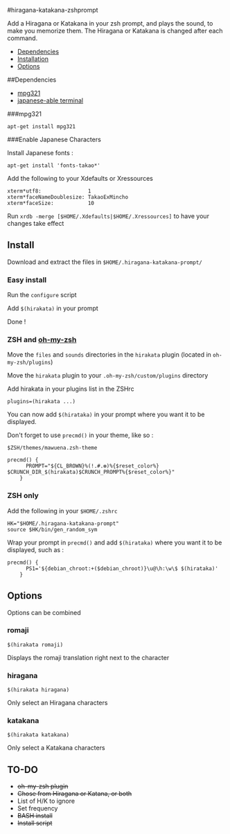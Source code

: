 #hiragana-katakana-zshprompt

Add a Hiragana or Katakana in your zsh prompt, and plays the sound, to make you memorize them.
The Hiragana or Katakana is changed after each command.

* [Dependencies](https://github.com/Mawu3n4/hiragana-katakana-prompt#dependencies)
* [Installation](https://github.com/Mawu3n4/hiragana-katakana-prompt#install)
* [Options](https://github.com/Mawu3n4/hiragana-katakana-prompt#options)

##Dependencies
 * [mpg321](https://github.com/Mawu3n4/hiragana-katakana-prompt#mpg321)
 * [japanese-able terminal](https://github.com/Mawu3n4/hiragana-katakana-prompt#enable-japanese-characters)


###mpg321

`apt-get install mpg321`

###Enable Japanese Characters

Install Japanese fonts :

`apt-get install 'fonts-takao*'`

Add the following to your Xdefaults or Xressources

```
xterm*utf8:               1
xterm*faceNameDoublesize: TakaoExMincho
xterm*faceSize:           10
```

Run `xrdb -merge [$HOME/.Xdefaults|$HOME/.Xressources]` to have your changes take effect

## Install

Download and extract the files in `$HOME/.hiragana-katakana-prompt/`

### Easy install

Run the `configure` script

Add `$(hirakata)` in your prompt

Done !

### ZSH and [oh-my-zsh](https://github.com/robbyrussell/oh-my-zsh)

Move the `files` and `sounds` directories in the `hirakata` plugin (located in `oh-my-zsh/plugins`)

Move the `hirakata` plugin to your `.oh-my-zsh/custom/plugins` directory

Add hirakata in your plugins list in the ZSHrc
```shell
plugins=(hirakata ...)
```

You can now add `$(hirataka)` in your prompt where you want it to be displayed.

Don't forget to use `precmd()` in your theme, like so :

`$ZSH/themes/mawuena.zsh-theme`

```
precmd() {
      PROMPT="${CL_BROWN}%(!.#.❆)%{$reset_color%} $CRUNCH_DIR_$(hirakata)$CRUNCH_PROMPT%{$reset_color%}"
    }
```

### ZSH only

Add the following in your `$HOME/.zshrc`
```
HK="$HOME/.hiragana-katakana-prompt"
source $HK/bin/gen_random_sym
```

Wrap your prompt in `precmd()` and add `$(hirataka)` where you want it to be displayed, such as :
```
precmd() {
      PS1='${debian_chroot:+($debian_chroot)}\u@\h:\w\$ $(hirataka)'
    }
```

## Options

Options can be combined

### romaji

`$(hirakata romaji)`

Displays the romaji translation right next to the character

### hiragana

`$(hirakata hiragana)`

Only select an Hiragana characters

### katakana

`$(hirakata katakana)`

Only select a Katakana characters


## TO-DO
 * ~~oh-my-zsh plugin~~
 * ~~Chose from Hiragana or Katana, or both~~
 * List of H/K to ignore
 * Set frequency
 * ~~BASH install~~
 * ~~Install script~~
